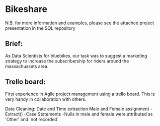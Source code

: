 # Bikeshare 

N.B. for more information and examples, please see the attached project presentation in the SQL repository

## Brief:

As Data Scientists for bluebikes, our task was to suggest a marketing strategy to increase the subscribership for riders around the massachussets area.

## Trello board:
First experience in Agile project management using a trello board. This is very handy in collaboration with others.

Data Cleaning: 
Date and Time extraction
Male and Female assignment 
-Extract()
-Case Statements 
-Nulls in male and female were attributed as 'Other' and 'not recorded'


